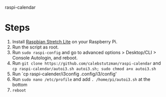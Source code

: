 raspi-calendar

# Steps

1. Install [Raspbian Stretch Lite](https://www.raspberrypi.org/downloads/raspbian/) on your Raspberry Pi.
2. Run the script as root.
3. Run `sudo raspi-config` and go to advanced options > Desktop/CLI > Console Autologin, and reboot.
4. Run `git clone https://github.com/calebstutzman/raspi-calendar` and `cp raspi-calendar/autoi3.sh autoi3.sh; sudo chmod a+x autoi3.sh`
5. Run `cp raspi-calender/i3config .config/i3/config'
6. Run `sudo nano /etc/profile` and add `. /home/pi/autoi3.sh` at the bottom
7. `reboot` 
